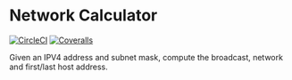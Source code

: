 # Network Calculator

[![CircleCI](https://img.shields.io/circleci/project/github/hastoklai/network-calculator/master.svg)](https://circleci.com/gh/sbstjn/typescript-npm-boilerplate)
[![Coveralls](https://img.shields.io/coveralls/hastoklai/network-calculator.svg)](https://coveralls.io/github/hastoklai/network-calculator)

Given an IPV4 address and subnet mask, compute the broadcast, network and first/last host address.
